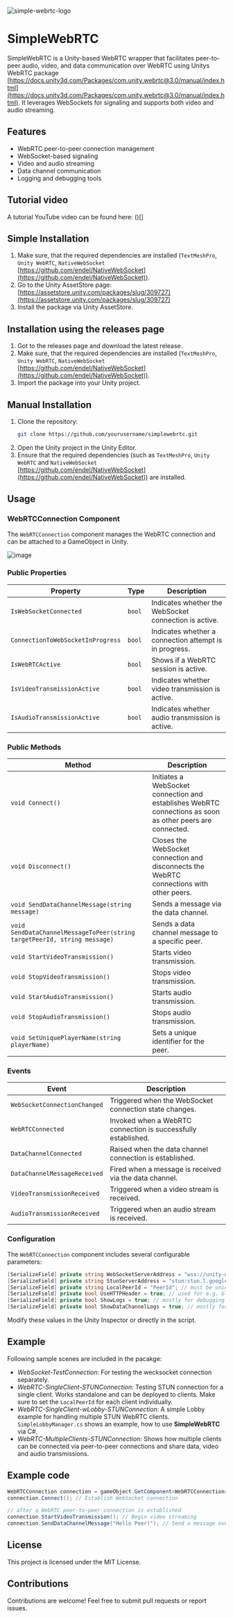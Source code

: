 ![simple-webrtc-logo](https://github.com/user-attachments/assets/4a243ff7-8260-4277-8d7a-844f67ffdcff)

# SimpleWebRTC
SimpleWebRTC is a Unity-based WebRTC wrapper that facilitates peer-to-peer audio, video, and data communication over WebRTC using Unitys WebRTC package [https://docs.unity3d.com/Packages/com.unity.webrtc@3.0/manual/index.html](https://docs.unity3d.com/Packages/com.unity.webrtc@3.0/manual/index.html). It leverages WebSockets for signaling and supports both video and audio streaming.

## Features
- WebRTC peer-to-peer connection management
- WebSocket-based signaling
- Video and audio streaming
- Data channel communication
- Logging and debugging tools

## Tutorial video
A tutorial YouTube video can be found here: ()[]

## Simple Installation
1. Make sure, that the required dependencies are installed (`TextMeshPro`, `Unity WebRTC`, `NativeWebSocket` [https://github.com/endel/NativeWebSocket](https://github.com/endel/NativeWebSocket)).
2. Go to the Unity AssetStore page: [https://assetstore.unity.com/packages/slug/309727](https://assetstore.unity.com/packages/slug/309727)
4. Install the package via Unity AssetStore.

## Installation using the releases page
1. Got to the releases page and download the latest release.
2. Make sure, that the required dependencies are installed (`TextMeshPro`, `Unity WebRTC`, `NativeWebSocket` [https://github.com/endel/NativeWebSocket](https://github.com/endel/NativeWebSocket)).
3. Import the package into your Unity project.

## Manual Installation
1. Clone the repository:
   ```sh
   git clone https://github.com/yourusername/simplewebrtc.git
   ```
2. Open the Unity project in the Unity Editor.
3. Ensure that the required dependencies (such as `TextMeshPro`, `Unity WebRTC` and `NativeWebSocket` [https://github.com/endel/NativeWebSocket](https://github.com/endel/NativeWebSocket)) are installed.

## Usage
### WebRTCConnection Component
The `WebRTCConnection` component manages the WebRTC connection and can be attached to a GameObject in Unity.

![image](https://github.com/user-attachments/assets/e13c49e9-c9dc-4a5c-9200-94efd4800b1c)

### Public Properties
| Property | Type | Description |
|----------|------|-------------|
| `IsWebSocketConnected` | `bool` | Indicates whether the WebSocket connection is active. |
| `ConnectionToWebSocketInProgress` | `bool` | Indicates whether a connection attempt is in progress. |
| `IsWebRTCActive` | `bool` | Shows if a WebRTC session is active. |
| `IsVideoTransmissionActive` | `bool` | Indicates whether video transmission is active. |
| `IsAudioTransmissionActive` | `bool` | Indicates whether audio transmission is active. |

### Public Methods
| Method | Description |
|--------|-------------|
| `void Connect()` | Initiates a WebSocket connection and establishes WebRTC connections as soon as other peers are connected. |
| `void Disconnect()` | Closes the WebSocket connection and disconnects the WebRTC connections with other peers. |
| `void SendDataChannelMessage(string message)` | Sends a message via the data channel. |
| `void SendDataChannelMessageToPeer(string targetPeerId, string message)` | Sends a data channel message to a specific peer. |
| `void StartVideoTransmission()` | Starts video transmission. |
| `void StopVideoTransmission()` | Stops video transmission. |
| `void StartAudioTransmission()` | Starts audio transmission. |
| `void StopAudioTransmission()` | Stops audio transmission. |
| `void SetUniquePlayerName(string playerName)` | Sets a unique identifier for the peer. |

### Events
| Event | Description |
|-------|-------------|
| `WebSocketConnectionChanged` | Triggered when the WebSocket connection state changes. |
| `WebRTCConnected` | Invoked when a WebRTC connection is successfully established. |
| `DataChannelConnected` | Raised when the data channel connection is established. |
| `DataChannelMessageReceived` | Fired when a message is received via the data channel. |
| `VideoTransmissionReceived` | Triggered when a video stream is received. |
| `AudioTransmissionReceived` | Triggered when an audio stream is received. |

### Configuration
The `WebRTCConnection` component includes several configurable parameters:
```csharp
[SerializeField] private string WebSocketServerAddress = "wss://unity-webrtc-signaling.glitch.me";
[SerializeField] private string StunServerAddress = "stun:stun.l.google.com:19302";
[SerializeField] private string LocalPeerId = "PeerId"; // must be unique for each peer
[SerializeField] private bool UseHTTPHeader = true; // used for e.g. Glitch.com, because headers are needed
[SerializeField] private bool ShowLogs = true; // mostly for debugging purposes, can be disabled
[SerializeField] private bool ShowDataChannelLogs = true; // mostly for debugging purposes, can be disabled
```

Modify these values in the Unity Inspector or directly in the script.

## Example
Following sample scenes are included in the pacakge:
* *WebSocket-TestConnection*: For testing the wecksocket connection separately.
* *WebRTC-SingleClient-STUNConnection*: Testing STUN connection for a single client. Works standalone and can be deployed to clients. Make sure to set the `LocalPeerId` for each client individually.
* *WebRTC-SingleClient-wLobby-STUNConnection*: A simple Lobby example for handling multiple STUN WebRTC clients. `SimpleLobbyManager.cs` shows an example, how to use **SimpleWebRTC** via C#.
* *WebRTC-MultipleClients-STUNConnection*: Shows how multiple clients can be connected via peer-to-peer connections and share data, video and audio transmissions.

## Example code
```csharp
WebRTCConnection connection = gameObject.GetComponent<WebRTCConnection>();
connection.Connect(); // Establish WebSocket connection

// after a WebRTC peer-to-peer connection is established
connection.StartVideoTransmission(); // Begin video streaming
connection.SendDataChannelMessage("Hello Peer!"); // Send a message over the data channel
```

## License
This project is licensed under the MIT License.

## Contributions
Contributions are welcome! Feel free to submit pull requests or report issues.

